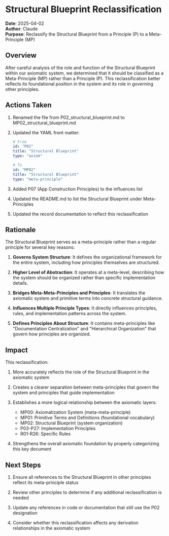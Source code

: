# Structural Blueprint Reclassification

**Date**: 2025-04-02  
**Author**: Claude  
**Purpose**: Reclassify the Structural Blueprint from a Principle (P) to a Meta-Principle (MP)

## Overview

After careful analysis of the role and function of the Structural Blueprint within our axiomatic system, we determined that it should be classified as a Meta-Principle (MP) rather than a Principle (P). This reclassification better reflects its foundational position in the system and its role in governing other principles.

## Actions Taken

1. Renamed the file from P02_structural_blueprint.md to MP02_structural_blueprint.md

2. Updated the YAML front matter:
   ```yaml
   # From
   id: "P02"
   title: "Structural Blueprint"
   type: "axiom"
   
   # To
   id: "MP02"
   title: "Structural Blueprint"
   type: "meta-principle"
   ```

3. Added P07 (App Construction Principles) to the influences list

4. Updated the README.md to list the Structural Blueprint under Meta-Principles

5. Updated the record documentation to reflect this reclassification

## Rationale

The Structural Blueprint serves as a meta-principle rather than a regular principle for several key reasons:

1. **Governs System Structure**: It defines the organizational framework for the entire system, including how principles themselves are structured.

2. **Higher Level of Abstraction**: It operates at a meta-level, describing how the system should be organized rather than specific implementation details.

3. **Bridges Meta-Meta-Principles and Principles**: It translates the axiomatic system and primitive terms into concrete structural guidance.

4. **Influences Multiple Principle Types**: It directly influences principles, rules, and implementation patterns across the system.

5. **Defines Principles About Structure**: It contains meta-principles like "Documentation Centralization" and "Hierarchical Organization" that govern how principles are organized.

## Impact

This reclassification:

1. More accurately reflects the role of the Structural Blueprint in the axiomatic system

2. Creates a clearer separation between meta-principles that govern the system and principles that guide implementation

3. Establishes a more logical relationship between the axiomatic layers:
   - MP00: Axiomatization System (meta-meta-principle)
   - MP01: Primitive Terms and Definitions (foundational vocabulary)
   - MP02: Structural Blueprint (system organization)
   - P03-P27: Implementation Principles
   - R01-R26: Specific Rules

4. Strengthens the overall axiomatic foundation by properly categorizing this key document

## Next Steps

1. Ensure all references to the Structural Blueprint in other principles reflect its meta-principle status

2. Review other principles to determine if any additional reclassification is needed

3. Update any references in code or documentation that still use the P02 designation

4. Consider whether this reclassification affects any derivation relationships in the axiomatic system